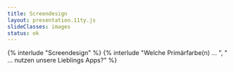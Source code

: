 ```yaml
---
title: Screendesign
layout: presentation.11ty.js
slideClasses: images
status: ok
---
```


{% interlude "Screendesign" %}
{% interlude "Welche Primärfarbe(n) … ", " … nutzen unsere Lieblings Apps?" %}